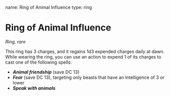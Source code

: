 name: Ring of Animal Influence type: ring

# Ring of Animal Influence
_Ring, rare_

This ring has 3 charges, and it regains 1d3 expended charges daily at dawn. While wearing the ring, you can use an action to expend 1 of its charges to cast one of the following spells:

* **_Animal friendship_** (save DC 13)
* **_Fear_** (save DC 13), targeting only beasts that have an Intelligence of 3 or lower
* **_Speak with animals_** 